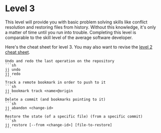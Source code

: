# Level 3

This level will provide you with basic problem solving skills like conflict resolution and restoring files from history.
Without this knowledge, it's only a matter of time until you run into trouble.
Completing this level is comparable to the skill level of the average software developer.

Here's the cheat sheet for level 3. You may also want to revise the [level 2 cheat sheet](./level_2.md).

````admonish info title="cheat sheet"
Undo and redo the last operation on the repository
```sh
jj undo
jj redo
```
Track a remote bookmark in order to push to it
```sh
jj bookmark track <name>@origin
```
Delete a commit (and bookmarks pointing to it)
```sh
jj abandon <change-id>
```
Restore the state (of a specific file) (from a specific commit)
```sh
jj restore [--from <change-id>] [file-to-restore]
```
````
